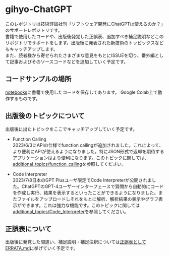 # gihyo-ChatGPT
このレポジトリは技術評論社刊「ソフトウェア開発にChatGPTは使えるのか？」のサポートレポジトリです。  
書籍で使用したコードや、出版後発覚した正誤表、追加すべき補足説明などこのリポジトリでサポートをします。出版後に発表された新技術のトッピックスなどもキャッチアップします。  
また、読者様から寄せられたさまざまな意見をもとにISSUEを切り、番外編として記事およびそのソースコードなどを追加していく予定です。

## コードサンプルの場所

[notebooks](./notebooks/)に書籍で使用したコードを保存してあります。
Google Colab上で動作するものです。

## 出版後のトピックについて
出版後に出たトピックをここでキャッチアップしていく予定です。
- Function Calling  
2023/6/3にAPIの仕様でfunction callingが追加されました。これによって、より便利にAPIが使えるようになりました。特にJSON形式で返却を期待するアプリケーションはより便利になります。このトピックに関しては、[additional_topics/function_calling](./additional_topics/function_calling/)を参照してください。

- Code Interpreter  
2023/7/8日本のGPT Plusユーザ限定でCode Interpreterが公開されました。ChatGPTのGPT-4ユーザーインターフェースで質問から自動的にコードを作成し実行、結果を表示するといったことができるようになりました。またファイルをアップロードしそれをもとに解析、解析結果の表示やグラフ表示ができます。これは強力な機能です。このトピックに関しては
[additional_topics/Code_Interpreter](./additional_topics/Code_Interpreter/)を参照してください。

## 正誤表について
出版後に発覚した間違い、補足説明・補足注釈については[正誤表としてERRATA.md](./ERRATA.md)に挙げていく予定です。
